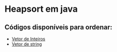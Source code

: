 # Heapsort em java

## Códigos disponíveis para ordenar:
- [Vetor de Inteiros](heapsortIntCrescente.java)
- [Vetor de string](heapsortStringCrescente.java)